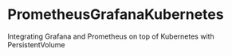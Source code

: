 # PrometheusGrafanaKubernetes
Integrating Grafana and Prometheus on top of Kubernetes with PersistentVolume
